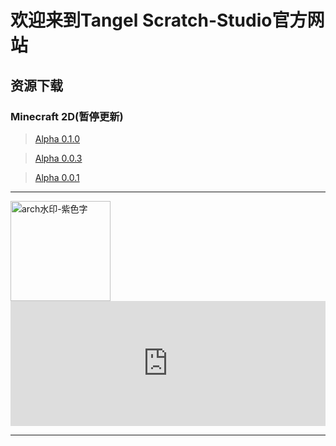 # 欢迎来到Tangel Scratch-Studio官方网站

## 资源下载

### Minecraft 2D(暂停更新)

> [Alpha 0.1.0](https://afdian.net/p/e36bab60b1a011ecbd7d52540025c377)

> [Alpha 0.0.3](https://afdian.net/p/42a32534b0c711ec9d2552540025c377)

> [Alpha 0.0.1](https://afdian.net/p/0e7deeb8b00111ec9efb52540025c377)

***

<img width="160" alt="arch水印-紫色字" src="https://user-images.githubusercontent.com/91039316/166202842-59b79d17-086f-408d-8634-b779db164080.png">

<iframe id="afdian_leaflet_Dreamshuo" src="https://afdian.net/leaflet?slug=Dreamshuo" width="100%" scrolling="no" height="200" frameborder="0"></iframe><script>document.body.clientWidth< 700 ? document.getElementById("afdian_leaflet_Dreamshuo").width = "100%" : document.getElementById("afdian_leaflet_Dreamshuo").width = "640"</script>

***
